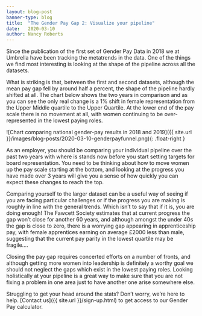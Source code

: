 ```yaml
---
layout: blog-post
banner-type: blog
title:  "The Gender Pay Gap 2: Visualize your pipeline"
date:   2020-03-10
author: Nancy Roberts
---
```


Since the publication of the first set of Gender Pay Data in 2018 we at Umbrella have been tracking the metatrends in the data. One of the things we find most interesting is looking at the shape of the pipeline across all the datasets.

What is striking is that, between the first and second datasets, although the mean pay gap fell by around half a percent, the shape of the pipeline hardly shifted at all. The chart below shows the two years in comparison and as you can see the only real change is a 1% shift in female representation from the Upper Middle quartile to the Upper Quartile. At the lower end of the pay scale there is no movement at all, with women continuing to be over-represented in the lowest paying roles.

![Chart comparing national gender-pay results in 2018 and 2019]({{ site.url }}/images/blog-posts/2020-03-10-genderpayfunnel.png){: .float-right }

As an employer, you should be comparing your individual pipeline over the past two years with where is stands now before you start setting targets for board representation. You need to be thinking about how to move women up the pay scale starting at the bottom, and looking at the progress you have made over 3 years will give you a sense of how quickly you can expect these changes to reach the top.

Comparing yourself to the larger dataset can be a useful way of seeing if you are facing particular challenges or if the progress you are making is roughly in line with the general trends. Which isn’t to say that if it is, you are doing enough! The Fawcett Society estimates that at current progress the gap won’t close for another 60 years, and although amongst the under 40s the gap is close to zero, there is a worrying gap appearing in apprenticeship pay, with female apprentices earning on average £2000 less than male, suggesting that the current pay parity in the lowest quartile may be fragile….

Closing the pay gap requires concerted efforts on a number of fronts, and although getting more women into leadership is definitely a worthy goal we should not neglect the gaps which exist in the lowest paying roles. Looking holistically at your pipeline is a great way to make sure that you are not fixing a problem in one area just to have another one arise somewhere else.

Struggling to get your head around the stats? Don’t worry, we’re here to help. [Contact us]({{ site.url }}/sign-up.html) to get access to our Gender Pay calculator.
